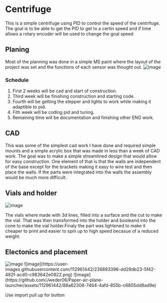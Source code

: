 # Centrifuge
This is a simple centrifuge using PID to control the speed of the centrifuge. The goal is to be able to get the PID to get to a certin speed and if time allows a rotary encoder will be used to change the goal speed
## Planing
Most of the planning was done in a simple MS paint where the layout of the project was set and the functions of each sensor was thought out.
![image](https://user-images.githubusercontent.com/112961442/235988539-00ad7e6e-b546-4868-ab20-6a5bdbae56b4.png)
### Schedule 
1. First 2 weeks will be cad and start of construction.
2. Third week will be finishing construction and starting code.
3. Fourth will be getting the stepper and lights to work while making it adaptible to pid.
4. Fith week will be coding pid and tuning.
5. Remaining time will be documentation and finishing other ENG work.
## CAD
This was some of the simplest cad work I have done and required simple mounts and a simple acrylic box that was made in less than a week of CAD work. The goal was to make a simple streamlined design that would allow for easy construction. One element of that is that the walls are independent of the base except for the brackets making it easy to wire test and then place the walls. If the parts were integrated into the walls the assembly would be much more difficult.
## Vials and holder
![image](https://user-images.githubusercontent.com/112961442/234093672-1a8a80b8-5776-44bb-97e3-00ad02e57296.png)

The vials where made with 3d lines, filled into a surface and the cut to make the vial. That was then transformed into the holder and booleand into the cone to make the vial holder.Finaly the part was lightened to make it cheaper to print and easier to spin up to high speed becasue of a reduced weight.

## Electonics and placement
<img src="https://user-images.githubusercontent.com/112961442/236470311-b8f9e0b9-ef88-4ae0-98ef-ff99ea000287.png" alt="image"/>
![image](https://user-images.githubusercontent.com/112961442/236893396-dd29db23-5f42-482f-acd0-c983642e0922.png)
![image](https://github.com/Jweder06/Paper-air-plane-launcher/assets/112961442/88a62308-7464-4afd-855b-c6805dd8ad9e)

Use import pull up for button 
